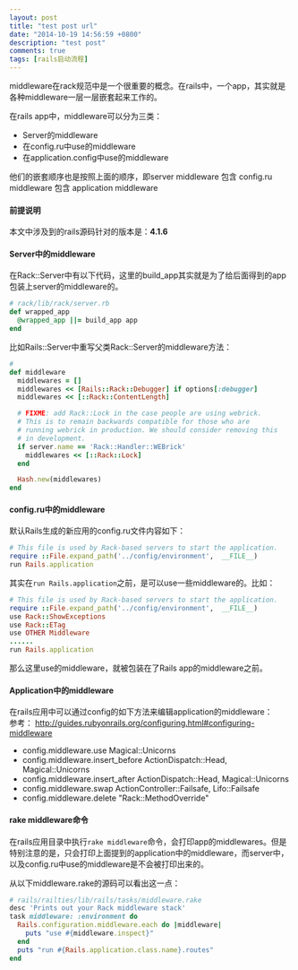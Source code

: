 ```yaml
---
layout: post
title: "test post url"
date: "2014-10-19 14:56:59 +0800"
description: "test post"
comments: true
tags: [rails启动流程]
---
```


middleware在rack规范中是一个很重要的概念。在rails中，一个app，其实就是各种middleware一层一层嵌套起来工作的。

在rails app中，middleware可以分为三类：

* Server的middleware
* 在config.ru中use的middleware
* 在application.config中use的middleware

他们的嵌套顺序也是按照上面的顺序，即server middleware 包含 config.ru middleware 包含 application middleware

#### 前提说明

本文中涉及到的rails源码针对的版本是：**4.1.6**

#### Server中的middleware

在Rack::Server中有以下代码，这里的build_app其实就是为了给后面得到的app包装上server的middleware的。

```ruby
# rack/lib/rack/server.rb
def wrapped_app
  @wrapped_app ||= build_app app
end
```

比如Rails::Server中重写父类Rack::Server的middleware方法：

```ruby
#
def middleware
  middlewares = []
  middlewares << [Rails::Rack::Debugger] if options[:debugger]
  middlewares << [::Rack::ContentLength]

  # FIXME: add Rack::Lock in the case people are using webrick.
  # This is to remain backwards compatible for those who are
  # running webrick in production. We should consider removing this
  # in development.
  if server.name == 'Rack::Handler::WEBrick'
    middlewares << [::Rack::Lock]
  end

  Hash.new(middlewares)
end
```

#### config.ru中的middleware

默认Rails生成的新应用的config.ru文件内容如下：

```ruby
# This file is used by Rack-based servers to start the application.
require ::File.expand_path('../config/environment',  __FILE__)
run Rails.application
```

其实在`run Rails.application`之前，是可以use一些middleware的。比如：

```ruby
# This file is used by Rack-based servers to start the application.
require ::File.expand_path('../config/environment',  __FILE__)
use Rack::ShowExceptions
use Rack::ETag
use OTHER Middleware
......
run Rails.application
```

那么这里use的middleware，就被包装在了Rails app的middleware之前。

#### Application中的middleware

在rails应用中可以通过config的如下方法来编辑application的middleware：  
参考：
<http://guides.rubyonrails.org/configuring.html#configuring-middleware>

* config.middleware.use Magical::Unicorns
* config.middleware.insert_before ActionDispatch::Head, Magical::Unicorns
* config.middleware.insert_after ActionDispatch::Head, Magical::Unicorns
* config.middleware.swap ActionController::Failsafe, Lifo::Failsafe
* config.middleware.delete "Rack::MethodOverride"

#### rake middleware命令

在rails应用目录中执行`rake middleware`命令，会打印app的middlewares。但是特别注意的是，只会打印上面提到的application中的middleware，而server中，以及config.ru中use的middleware是不会被打印出来的。

从以下middleware.rake的源码可以看出这一点：

```ruby
# rails/railties/lib/rails/tasks/middleware.rake
desc 'Prints out your Rack middleware stack'
task middleware: :environment do
  Rails.configuration.middleware.each do |middleware|
    puts "use #{middleware.inspect}"
  end
  puts "run #{Rails.application.class.name}.routes"
end
```
